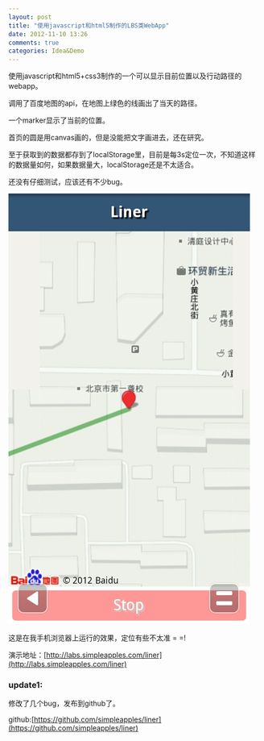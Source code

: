 ```yaml
---
layout: post
title: "使用javascript和html5制作的LBS类WebApp"
date: 2012-11-10 13:26
comments: true
categories: Idea&Demo
---
```


使用javascript和html5+css3制作的一个可以显示目前位置以及行动路径的webapp。

调用了百度地图的api，在地图上绿色的线画出了当天的路径。

一个marker显示了当前的位置。

首页的圆是用canvas画的，但是没能把文字画进去，还在研究。

至于获取到的数据都存到了localStorage里，目前是每3s定位一次，不知道这样的数据量如何，如果数据量大，localStorage还是不太适合。

还没有仔细测试，应该还有不少bug。

![Alt text](/upload/cellphonepreview.jpg)

这是在我手机浏览器上运行的效果，定位有些不太准 = =!

演示地址：[http://labs.simpleapples.com/liner](http://labs.simpleapples.com/liner)

### update1: ###

修改了几个bug，发布到github了。

github:[https://github.com/simpleapples/liner](https://github.com/simpleapples/liner)